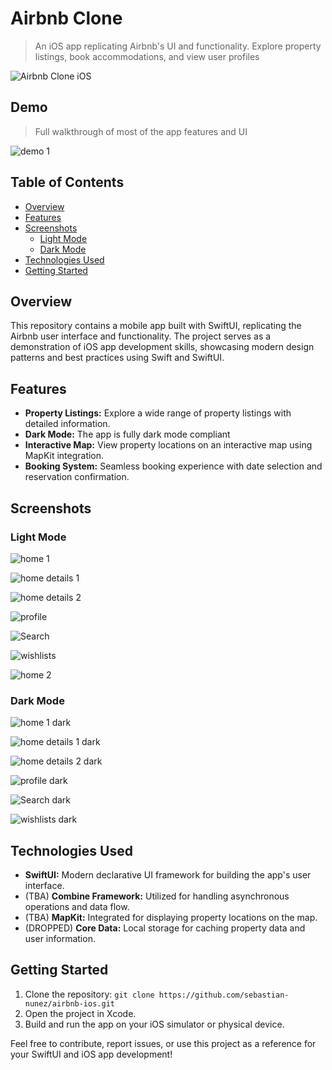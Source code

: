 # Airbnb Clone <!-- omit in toc -->

> An iOS app replicating Airbnb's UI and functionality. Explore property listings, book accommodations, and view user profiles

![Airbnb Clone iOS](./screenshots/app_overview.png)

## Demo

> Full walkthrough of most of the app features and UI

![demo 1](./screenshots/demo_1.gif)

## Table of Contents

- [Overview](#overview)
- [Features](#features)
- [Screenshots](#screenshots)
  - [Light Mode](#light-mode)
  - [Dark Mode](#dark-mode)
- [Technologies Used](#technologies-used)
- [Getting Started](#getting-started)

## Overview

This repository contains a mobile app built with SwiftUI, replicating the Airbnb user interface and functionality. The project serves as a demonstration of iOS app development skills, showcasing modern design patterns and best practices using Swift and SwiftUI.

## Features

- **Property Listings:** Explore a wide range of property listings with detailed information.
- **Dark Mode:** The app is fully dark mode compliant
- **Interactive Map:** View property locations on an interactive map using MapKit integration.
- **Booking System:** Seamless booking experience with date selection and reservation confirmation.

## Screenshots

### Light Mode

![home 1](./screenshots./../screenshots/home.png)

![home details 1](./screenshots./../screenshots/details_1.png)

![home details 2](./screenshots./../screenshots/details_2.png)

![profile](./screenshots./../screenshots/profile.png)

![Search](./screenshots./../screenshots/search.png)

![wishlists](./screenshots./../screenshots/wishlists.png)

![home 2](./screenshots./../screenshots/home_2.png)

### Dark Mode

![home 1 dark](./screenshots./../screenshots/home_dark.png)

![home details 1 dark](./screenshots./../screenshots/details_1_dark.png)

![home details 2 dark](./screenshots./../screenshots/details_2_dark.png)

![profile dark](./screenshots./../screenshots/profile_dark.png)

![Search dark](./screenshots./../screenshots/search_dark.png)

![wishlists dark](./screenshots./../screenshots/wishlists_dark.png)

## Technologies Used

- **SwiftUI:** Modern declarative UI framework for building the app's user interface.
- (TBA) **Combine Framework:** Utilized for handling asynchronous operations and data flow.
- (TBA) **MapKit:** Integrated for displaying property locations on the map.
- (DROPPED) **Core Data:** Local storage for caching property data and user information.

## Getting Started

1. Clone the repository: `git clone https://github.com/sebastian-nunez/airbnb-ios.git`
2. Open the project in Xcode.
3. Build and run the app on your iOS simulator or physical device.

Feel free to contribute, report issues, or use this project as a reference for your SwiftUI and iOS app development!
